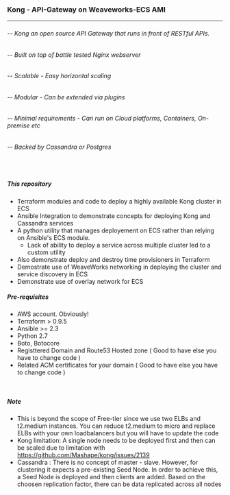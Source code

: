 ### Kong - API-Gateway on Weaveworks-ECS AMI
---  


###### -- Kong an open source API Gateway that runs in front of RESTful APIs.
###### -- Built on top of battle tested Nginx webserver
###### -- Scalable - Easy horizontal scaling 
###### -- Modular - Can be extended via plugins 
###### -- Minimal requirements - Can run on Cloud platforms, Containers, On-premise etc
###### -- Backed by Cassandra or Postgres

<br />

##### This repository 
- Terraform modules and code to deploy a highly available Kong cluster in ECS 
- Ansible Integration to demonstrate concepts for deploying Kong and Cassandra services
- A python utility that manages deployement on ECS rather than relying on Ansible's ECS module. 
  -  Lack of ability to deploy a service across multiple cluster led to a custom utility
- Also demonstrate deploy and destroy time provisioners in Terraform 
- Demostrate use of WeaveWorks networking in deploying the cluster and service discovery in ECS 
- Demonstrate use of overlay network for ECS 
 

##### Pre-requisites 
- AWS account. Obviously!
- Terraform > 0.9.5 
- Ansible >= 2.3 
- Python 2.7 
- Boto, Botocore
- Registtered Domain and Route53 Hosted zone ( Good to have else you have to change code )
- Related ACM certificates for your domain ( Good to have else you have to change code )

<br />



##### Note 
- This is beyond the scope of Free-tier since we use two ELBs and t2.medium instances. You can reduce t2.medium to micro and replace ELBs with your own loadbalancers but you will have to update the code 
- Kong limitation: A single node needs to be deployed first and then can be scaled due to limitation with https://github.com/Mashape/kong/issues/2139
- Cassandra : There is no concept of master - slave. However, for clustering it expects a pre-existing Seed Node. In order to achieve this, a Seed Node is deployed and then clients are added. Based on the choosen replication factor, there can be data replicated across all nodes
 
